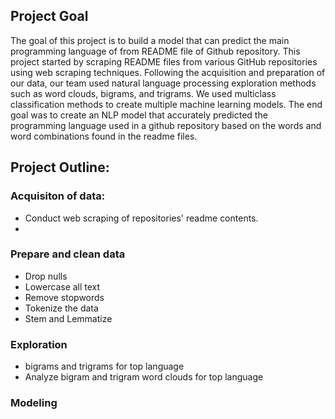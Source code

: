 ## Project Goal
The goal of this project is to build a model that can predict the main programming language of from README file of Github repository.
This project started by scraping README files from various GitHub repositories using web scraping techniques. Following the acquisition and preparation of our data, our team used natural language processing exploration methods such as word clouds, bigrams, and trigrams. We used multiclass classification methods to create multiple machine learning models.
The end goal was to create an NLP model that accurately predicted the programming language used in a github repository based on the words and word combinations found in the readme files.


## Project Outline:
### Acquisiton of data:
- Conduct web scraping of repositories' readme contents.
- 
### Prepare and clean data
- Drop nulls
- Lowercase all text
- Remove stopwords
- Tokenize the data
- Stem and Lemmatize


### Exploration

- bigrams and trigrams for top language
- Analyze bigram and trigram word clouds for top language

### Modeling
